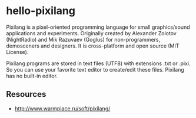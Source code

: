 hello-pixilang
===============

Pixilang is a pixel-oriented programming language for small graphics/sound applications and experiments. Originally created by Alexander Zolotov (NightRadio) and Mik Razuvaev (Goglus) for non-programmers, demosceners and designers. It is cross-platform and open source (MIT License). 

Pixilang programs are stored in text files (UTF8) with extensions .txt or .pixi. So you can use your favorite text editor to create/edit these files. Pixilang has no built-in editor.


## Resources
- http://www.warmplace.ru/soft/pixilang/

